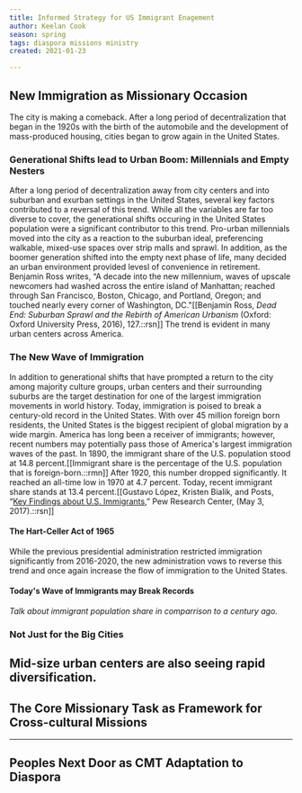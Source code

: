 ```yaml
---
title: Informed Strategy for US Immigrant Enagement
author: Keelan Cook
season: spring
tags: diaspora missions ministry 
created: 2021-01-23

---
```


## New Immigration as Missionary Occasion
The city is making a comeback. After a long period of decentralization that began in the 1920s with the birth of the automobile and the development of mass-produced housing, cities began to grow again in the United States. 

### Generational Shifts lead to Urban Boom: Millennials and Empty Nesters
 After a long period of decentralization away from city centers and into suburban and exurban settings in the United States, several key factors contributed to a reversal of this trend. While all the variables are far too diverse to cover, the generational shifts occuring in the United States population were a significant contributor to this trend. Pro-urban millennials moved into the city as a reaction to the suburban ideal, preferencing walkable, mixed-use spaces over strip malls and sprawl. In addition, as the boomer generation shifted into the empty next phase of life, many decided an urban environment provided levesl of convenience in retirement. Benjamin Ross writes, “A decade into the new millennium, waves of upscale newcomers had washed across the entire island of Manhattan; reached through San Francisco, Boston, Chicago, and Portland, Oregon; and touched nearly every corner of Washington, DC."[[Benjamin Ross, *Dead End: Suburban Sprawl and the Rebirth of American Urbanism* (Oxford: Oxford University Press, 2016), 127.::rsn]] The trend is evident in many urban centers across America.

### The New Wave of Immigration
 In addition to generational shifts that have prompted a return to the city among majority culture groups, urban centers and their surrounding suburbs are the target destination for one of the largest immigration movements in world history. Today, immigration is poised to break a century-old record in the United States. With over 45 million foreign born residents, the United States is the biggest recipient of global migration by a wide margin. America has long been a receiver of immigrants; however, recent numbers may potentially pass those of America's largest immigration waves of the past. In 1890, the immigrant share of the U.S. population stood at 14.8 percent.[[Immigrant share is the percentage of the U.S. population that is foreign-born.::rmn]] After 1920, this number dropped significantly. It reached an all-time low in 1970 at 4.7 percent. Today, recent immigrant share stands at 13.4 percent.[[Gustavo López, Kristen Bialik, and Posts, “[Key Findings about U.S. Immigrants](http://www.pewresearch.org/fact-tank/2017/05/03/key-findings-about-u-s-immigrants/),” Pew Research Center, (May 3, 2017).::rsn]]
 


#### The Hart-Celler Act of 1965


 While the previous presidential administration restricted immigration significantly from 2016-2020, the new administration vows to reverse this trend and once again increase the flow of immigration to the United States.
#### Today's Wave of Immigrants may Break Records
*Talk about immigrant population share in comparrison to a century ago.*

### Not Just for the Big Cities
Mid-size urban centers are also seeing rapid diversification.
---

## The Core Missionary Task as Framework for Cross-cultural Missions


---

## Peoples Next Door as CMT Adaptation to Diaspora

